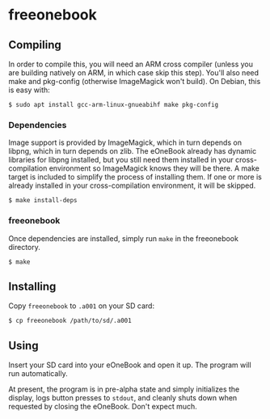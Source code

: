 # freeonebook

## Compiling

In order to compile this, you will need an ARM cross compiler (unless you are
building natively on ARM, in which case skip this step). You'll also need make
and pkg-config (otherwise ImageMagick won't build). On Debian, this is easy
with:

    $ sudo apt install gcc-arm-linux-gnueabihf make pkg-config

### Dependencies

Image support is provided by ImageMagick, which in turn depends on libpng,
which in turn depends on zlib. The eOneBook already has dynamic libraries for
libpng installed, but you still need them installed in your cross-compilation
environment so ImageMagick knows they will be there. A make target is included
to simplify the process of installing them. If one or more is already installed
in your cross-compilation environment, it will be skipped.

    $ make install-deps

### freeonebook

Once dependencies are installed, simply run `make` in the freeonebook directory.

    $ make

## Installing

Copy `freeonebook` to `.a001` on your SD card:

    $ cp freeonebook /path/to/sd/.a001

## Using

Insert your SD card into your eOneBook and open it up. The program will run
automatically.

At present, the program is in pre-alpha state and simply initializes the
display, logs button presses to `stdout`, and cleanly shuts down when requested
by closing the eOneBook. Don't expect much.

